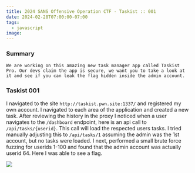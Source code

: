 ```yaml
---
title: 2024 SANS Offensive Operation CTF - Taskist :: 001
date: 2024-02-28T07:00:00-07:00
tags:
  - javascript
image: 
---
```



### Summary
```
We are working on this amazing new task manager app called Taskist Pro. Our devs claim the app is secure, we want you to take a look at it and see if you can leak the flag hidden inside the admin account.
```

### Taskist 001

I navigated to the site `http://taskist.pwn.site:1337/` and registered my own account.  I navigated to each area of the application and created a new task.  After reviewing the history in the proxy I noticed when a user navigates to the `/dashboard` endpoint, here is an api call to `/api/tasks/{userid}`.  This call will load the respected users tasks.  I tried manually adjusting this to `/api/tasks/1` assuming the admin was the 1st account, but no tasks were loaded.  I next, performed a small brute force fuzzing for userids 1-100 and found that the admin account was actually userid 64.  Here I was able to see a flag.

![](/2024/sansctf/taskist001.png)






